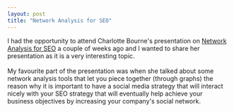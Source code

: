```yaml
---
layout: post
title: "Network Analysis for SEO"
---
```

I had the opportunity to attend Charlotte Bourne's presentation on <a href="http://theresultspeople.com/2011/03/09/network-analysis-seo/">Network Analysis for SEO</a> a couple of weeks ago and I wanted to share her presentation as it is a very interesting topic.<br />
<br />
My favourite part of the presentation was when she talked about some network analysis tools that let you piece together (through graphs) the reason why it is important to have a social media strategy that will interact nicely with your SEO strategy that will eventually help achieve your business objectives by increasing your company's social network.